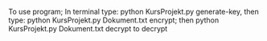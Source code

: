 To use program; In terminal type: python KursProjekt.py generate-key, then type: python KursProjekt.py Dokument.txt encrypt; then python KursProjekt.py Dokument.txt decrypt to decrypt   
